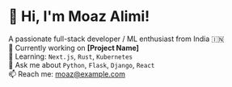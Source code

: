 # 👋 Hi, I'm Moaz Alimi!

A passionate full-stack developer / ML enthusiast from India 🇮🇳  
🔭 Currently working on **[Project Name]**  
🌱 Learning: `Next.js`, `Rust`, `Kubernetes`  
💬 Ask me about `Python`, `Flask`, `Django`, `React`  
📫 Reach me: moaz@example.com  
